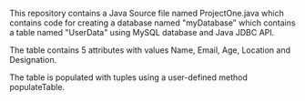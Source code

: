 This repository contains a Java Source file named ProjectOne.java which contains code for creating a database named "myDatabase" which contains a table named "UserData" using MySQL database and Java JDBC API.

The table contains 5 attributes with values Name, Email, Age, Location and Designation.

The table is populated with tuples using a user-defined method populateTable.
